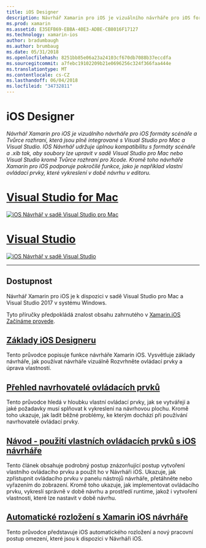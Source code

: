 ```yaml
---
title: iOS Designer
description: Návrhář Xamarin pro iOS je vizuálního návrháře pro iOS formáty scénáře a Tvůrce rozhraní, která jsou plně integrované s Visual Studio pro Mac a Visual Studio. IOS Návrhář udržuje úplnou kompatibilitu s formáty scénáře a .xib tak, aby soubory lze upravit v sadě Visual Studio pro Mac nebo Visual Studio kromě Tvůrce rozhraní pro Xcode. Kromě toho návrháře Xamarin pro iOS podporuje pokročilé funkce, jako je například vlastní ovládací prvky, které vykreslení v době návrhu v editoru.
ms.prod: xamarin
ms.assetid: E35EFB69-EBBA-40E3-ADBE-CB8016F17127
ms.technology: xamarin-ios
author: bradumbaugh
ms.author: brumbaug
ms.date: 05/31/2018
ms.openlocfilehash: 8251bb85e06a23a24103cf670db7088b37eccdfa
ms.sourcegitcommit: a7febc19102209b21e0696256c324f366faa444e
ms.translationtype: MT
ms.contentlocale: cs-CZ
ms.lasthandoff: 06/04/2018
ms.locfileid: "34732811"
---
```

# <a name="ios-designer"></a>iOS Designer

_Návrhář Xamarin pro iOS je vizuálního návrháře pro iOS formáty scénáře a Tvůrce rozhraní, která jsou plně integrované s Visual Studio pro Mac a Visual Studio. IOS Návrhář udržuje úplnou kompatibilitu s formáty scénáře a .xib tak, aby soubory lze upravit v sadě Visual Studio pro Mac nebo Visual Studio kromě Tvůrce rozhraní pro Xcode. Kromě toho návrháře Xamarin pro iOS podporuje pokročilé funkce, jako je například vlastní ovládací prvky, které vykreslení v době návrhu v editoru._

# <a name="visual-studio-for-mactabmacos"></a>[Visual Studio for Mac](#tab/macos)

[![iOS Návrhář v sadě Visual Studio pro Mac](images/designer-vsmac-sml.png "iOS návrháře")](images/designer-vsmac.png#lightbox)

# <a name="visual-studiotabwindows"></a>[Visual Studio](#tab/windows)

[![iOS Návrhář v sadě Visual Studio](images/designer-vs.png "iOS návrháře")](images/designer-vs.png#lightbox)

-----

## <a name="availability"></a>Dostupnost

Návrhář Xamarin pro iOS je k dispozici v sadě Visual Studio pro Mac a Visual Studio 2017 v systému Windows.

Tyto příručky předpokládá znalost obsahu zahrnutého v [Xamarin.iOS Začínáme provede](~/ios/get-started/index.md).

## <a name="ios-designer-basicsintroductionmd"></a>[Základy iOS Designeru](introduction.md)

Tento průvodce popisuje funkce návrháře Xamarin iOS. Vysvětluje základy návrháře, jak používat návrháře vizuálně Rozvrhněte ovládací prvky a úprava vlastností.

## <a name="designable-controls-overviewios-designable-controls-overviewmd"></a>[Přehled navrhovatelé ovládacích prvků](ios-designable-controls-overview.md)

Tento průvodce hledá v hloubku vlastní ovládací prvky, jak se vytvářejí a jaké požadavky musí splňovat k vykreslení na návrhovou plochu. Kromě toho ukazuje, jak ladit běžné problémy, ke kterým dochází při používání navrhovatelé ovládací prvky.

## <a name="walkthrough---using-custom-controls-with-ios-designerios-designable-controls-walkthroughmd"></a>[Návod - použití vlastních ovládacích prvků s iOS návrháře](ios-designable-controls-walkthrough.md)

Tento článek obsahuje podrobný postup znázorňující postup vytvoření vlastního ovládacího prvku a použít ho v Návrháři iOS. Ukazuje, jak zpřístupnit ovládacího prvku v panelu nástrojů návrháře, přetáhněte nebo vyřazením do zobrazení. Kromě toho ukazuje, jak implementovat ovládacího prvku, vykreslí správně v době návrhu a prostředí runtime, jakož i vytvoření vlastnosti, které lze nastavit v době návrhu.

## <a name="auto-layout-with-the-xamarin-ios-designerdesigner-auto-layoutmd"></a>[Automatické rozložení s Xamarin iOS návrháře](designer-auto-layout.md)

Tento průvodce představuje iOS automatického rozložení a nový pracovní postup omezení, které jsou k dispozici v Návrháři iOS.
